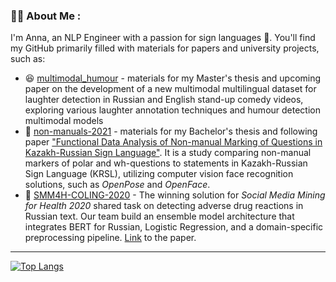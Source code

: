 ### :woman_technologist: About Me :
I'm Anna, an NLP Engineer with a passion for sign languages :love_you_gesture:. You'll find my GitHub primarily filled with materials for papers and university projects, such as:
 - :laughing: [multimodal_humour](https://github.com/kuzanna2016/multimodal_humour) - materials for my Master's thesis and upcoming paper on the development of a new multimodal multilingual dataset for laughter detection in Russian and English stand-up comedy videos, exploring various laughter annotation techniques and humour detection multimodal models
- :raised_eyebrow: [non-manuals-2021](https://github.com/kuzanna2016/non-manuals-2021) - materials for my Bachelor's thesis and following paper ["Functional Data Analysis of Non-manual Marking of Questions in Kazakh-Russian Sign Language"](https://aclanthology.org/2022.signlang-1.19/). It is a study comparing non-manual markers of polar and wh-questions to statements in Kazakh-Russian Sign Language (KRSL), utilizing computer vision face recognition solutions, such as _OpenPose_ and _OpenFace_.
- :pill: [SMM4H-COLING-2020](https://github.com/toskn/SMM4H-COLING-2020) - The winning solution for _Social Media Mining for Health 2020_ shared task on detecting adverse drug reactions in Russian text. Our team build an ensemble model architecture that integrates BERT for Russian, Logistic Regression, and a domain-specific preprocessing pipeline. [Link](https://aclanthology.org/2020.smm4h-1.7/) to the paper.
 ---
 
[![Top Langs](https://github-readme-stats.vercel.app/api/top-langs/?username=kuzanna2016&hide=ASL&layout=compact&size_weight=0.3&count_weight=0.7)](https://github.com/anuraghazra/github-readme-stats)
